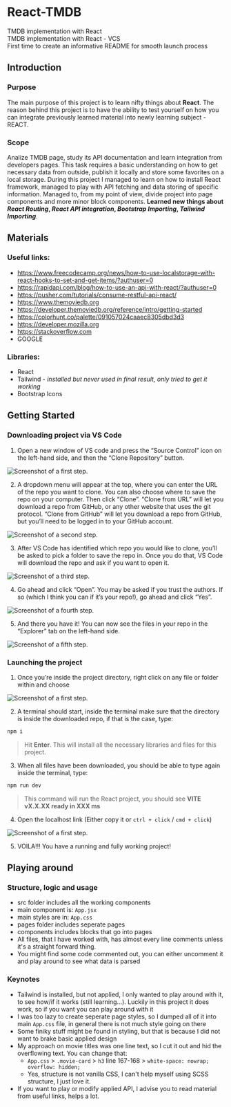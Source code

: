 # React-TMDB
TMDB implementation with React <br>
TMDB implementation with React - VCS <br>
First time to create an informative README for smooth launch process

## Introduction
### Purpose
The main purpose of this project is to learn nifty things about **React**. 
The reason behind this project is to have the ability to test yourself on how you can integrate previously learned material into newly learning subject - REACT. 

### Scope
Analize TMDB page, study its API documentation and learn integration from developers pages. This task requires a basic understanding on how to get necessary data from outside, publish it locally and store some favorites on a local storage. During this project I managed to learn on how to install React framework, managed to play with API fetching and data storing of specific information. Managed to, from my point of view, divide project into page components and more minor block components. **Learned new things about _React Routing_, _React API integration_, _Bootstrap Importing_, _Tailwind Importing_**. 

## Materials
### Useful links:
  - https://www.freecodecamp.org/news/how-to-use-localstorage-with-react-hooks-to-set-and-get-items/?authuser=0
  - https://rapidapi.com/blog/how-to-use-an-api-with-react/?authuser=0
  - https://pusher.com/tutorials/consume-restful-api-react/
  - https://www.themoviedb.org
  - https://developer.themoviedb.org/reference/intro/getting-started
  - https://colorhunt.co/palette/091057024caaec8305dbd3d3
  - https://developer.mozilla.org
  - https://stackoverflow.com
  - GOOGLE

### Libraries:
  - React
  - Tailwind - _installed but never used in final result, only tried to get it working_
  - Bootstrap Icons

## Getting Started
### Downloading project via VS Code
1. Open a new window of VS code and press the “Source Control” icon on the left-hand side, and then the “Clone Repository” button.

![Screenshot of a first step.](https://miro.medium.com/v2/resize:fit:720/format:webp/1*2YlAJQybd2haw51RbZk17Q.png)

2. A dropdown menu will appear at the top, where you can enter the URL of the repo you want to clone. You can also choose where to save the repo on your computer. Then click “Clone”. “Clone from URL” will let you download a repo from GitHub, or any other website that uses the git protocol. “Clone from GitHub” will let you download a repo from GitHub, but you’ll need to be logged in to your GitHub account. 

![Screenshot of a second step.](https://miro.medium.com/v2/resize:fit:640/format:webp/1*N4Ea-1Rp4ZsqruWzIHRPiQ.png)

3. After VS Code has identified which repo you would like to clone, you’ll be asked to pick a folder to save the repo in. Once you do that, VS Code will download the repo and ask if you want to open it.

![Screenshot of a third step.](https://miro.medium.com/v2/resize:fit:640/format:webp/1*YIFfuA8Gqhwl7h2WjUal-Q.png)

4. Go ahead and click “Open”. You may be asked if you trust the authors. If so (which I think you can if it’s your repo!), go ahead and click “Yes”.

![Screenshot of a fourth step.](https://miro.medium.com/v2/resize:fit:640/format:webp/1*draw3mFRum1VFSVTUOfYaw.png)

5. And there you have it! You can now see the files in your repo in the “Explorer” tab on the left-hand side.

![Screenshot of a fifth step.](https://miro.medium.com/v2/resize:fit:640/format:webp/1*0uW1ut2aKqoewl_EQIl38g.png)

### Launching the project

1. Once you’re inside the project directory, right click on any file or folder within and choose

![Screenshot of a first step.](https://code.visualstudio.com/assets/docs/terminal/basics/open-in-terminal-command.png)

2. A terminal should start, inside the terminal make sure that the directory is inside the downloaded repo, if that is the case, type:

  ```sh
  npm i
  ```

  > Hit **Enter**. This will install all the necessary libraries and files for this project. 

3. When all files have been downloaded, you should be able to type again inside the terminal, type:

  ```sh
  npm run dev
  ```

  > This command will run the React project, you should see **VITE vX.X.XX  ready in XXX ms**

4. Open the localhost link (Either copy it or `ctrl + click` / `cmd + click`)

![Screenshot of a first step.](https://flaviocopes.com/images/vite-react-app/Untitled%205.png)

5. VOILA!!! You have a running and fully working project!

## Playing around
### Structure, logic and usage
  - src folder includes all the working components
  - main component is: `App.jsx`
  - main styles are in: `App.css`
  - pages folder includes seperate pages
  - components includes blocks that go into pages
  - All files, that I have worked with, has almost every line comments unless it's a straight forward thing.
  - You might find some code commented out, you can either uncomment it and play around to see what data is parsed
### Keynotes
  - Tailwind is installed, but not applied, I only wanted to play around with it, to see how/if it works (still learning...). Luckily in this project it does work, so if you want you can play around with it
  - I was too lazy to create seperate page styles, so I dumped all of it into main `App.css` file, in general there is not much style going on there
  - Some finiky stuff might be found in styling, but that is because I did not want to brake basic applied design
  - My approach on movie titles was one line text, so I cut it out and hid the overflowing text. You can change that:
    - `App.css` > `.movie-card` > `h3` line 167-168 > `white-space: nowrap; overflow: hidden;`
    - Yes, structure is not vanilla CSS, I can't help myself using SCSS structure, I just love it.
  - If you want to play or modify applied API, I advise you to read material from useful links, helps a lot.
